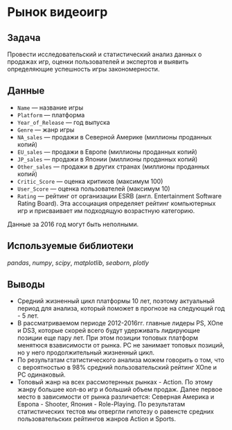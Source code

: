 # Рынок видеоигр

## Задача
Провести исследовательский и статистический анализ данных о продажах игр, оценки пользователей и экспертов и выявить определяющие успешность игры закономерности.

## Данные

- `Name` — название игры
- `Platform` — платформа
- `Year_of_Release` — год выпуска
- `Genre` — жанр игры
- `NA_sales` — продажи в Северной Америке (миллионы проданных копий)
- `EU_sales` — продажи в Европе (миллионы проданных копий)
- `JP_sales` — продажи в Японии (миллионы проданных копий)
- `Other_sales` — продажи в других странах (миллионы проданных копий)
- `Critic_Score` — оценка критиков (максимум 100)
- `User_Score` — оценка пользователей (максимум 10)
- `Rating` — рейтинг от организации ESRB (англ. Entertainment Software Rating Board). Эта ассоциация определяет рейтинг компьютерных игр и присваивает им подходящую возрастную категорию.

Данные за 2016 год могут быть неполными.

## Используемые библиотеки
*pandas*, *numpy*, *scipy*, *matplotlib*, *seaborn*, *plotly*

## Выводы
- Средний жизненный цикл платформы 10 лет, поэтому актуальный период для анализа, который поможет в прогнозе на следующий год - 5 лет.
- В рассматриваемом периоде 2012-2016гг. главные лидеры PS, XOne и DS3, которые скорей всего будут удерживать лидирующие позиции еще пару лет. При этом позиции топовых платформ менятюся взависимости от рынка. PC не занимает топовых позиций, но у него продолжительный жизненный цикл.
- По результатам статистического анализа можем говорить о том, что с вероятностью в 98% средний пользовательский рейтинг XOne и PC одинаковый.
- Топовый жанр на всех рассмотернных рынках - Action. По этому жанру большее кол-во игр и больший объем продаж. Далее первое место в зависимости от рынка различается: Северная Америка и Европа - Shooter, Япония - Role-Playing. По результатам статистических тестов мы отвергли гипотезу о равенсте средних пользовательских рейтингов жанров Action и Sports.
